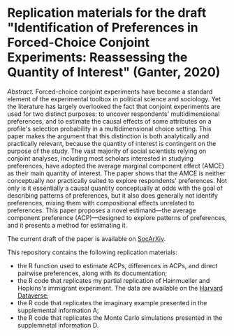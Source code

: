 # Replication materials for the draft "Identification of Preferences in Forced-Choice Conjoint Experiments: Reassessing the Quantity of Interest" (Ganter, 2020)

*Abstract.* Forced-choice conjoint experiments have become a standard element of the experimental toolbox in political science and sociology. Yet the literature has largely overlooked the fact that conjoint experiments are used for two distinct purposes: to uncover respondents' multidimensional preferences, and to estimate the causal effects of some attributes on a profile's selection probability in a multidimensional choice setting. This paper makes the argument that this distinction is both analytically and practically relevant, because the quantity of interest is contingent on the purpose of the study. The vast majority of social scientists relying on conjoint analyses, including most scholars interested in studying preferences, have adopted the average marginal component effect (AMCE) as their main quantity of interest. The paper shows that the AMCE is neither conceptually nor practically suited to explore respondents' preferences. Not only is it essentially a causal quantity conceptually at odds with the goal of describing patterns of preferences, but it also does generally not identify preferences, mixing them with compositional effects unrelated to preferences. This paper proposes a novel estimand—the average component preference (ACP)—designed to explore patterns of preferences, and it presents a method for estimating it.

The current draft of the paper is available on [SocArXiv](https://osf.io/preprints/socarxiv/e638u/).

This repository contains the following replication materials:
* the R function used to estimate ACPs, differences in ACPs, and direct pairwise preferences, along with its documentation;
* the R code that replicates my partial replication of Hainmueller and Hopkins's immigrant experiment. The data are available on the [Harvard Dataverse](https://dataverse.harvard.edu/dataset.xhtml?persistentId=doi:10.7910/DVN/THJYQR);
* the R code that replicates the imaginary example presented in the supplemental information A;
* the R code that replicates the Monte Carlo simulations presented in the supplemnetal information D.
